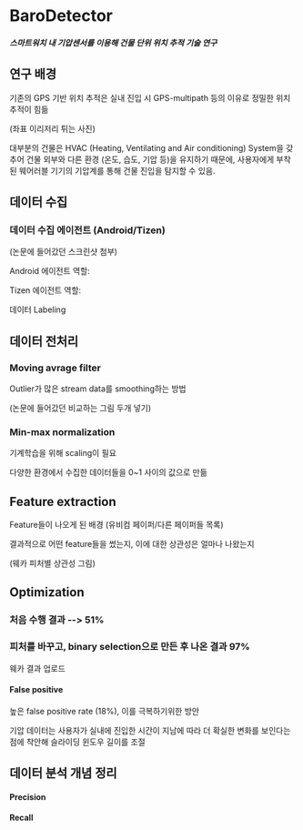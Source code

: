 # BaroDetector

##### 스마트워치 내 기압센서를 이용해 건물 단위 위치 추적 기술 연구

## 연구 배경

기존의 GPS 기반 위치 추적은 실내 진입 시 GPS-multipath 등의 이유로 정밀한 위치 추적이 힘듦

(좌표 이리저리 튀는 사진)

대부분의 건물은 HVAC (Heating, Ventilating and Air conditioning) System을 갖추어 건물 외부와 다른 환경 (온도, 습도, 기압 등)을 유지하기 때문에, 사용자에게 부착된 웨어러블 기기의 기압계를 통해 건물 진입을 탐지할 수 있음.

## 데이터 수집

### 데이터 수집 에이전트 (Android/Tizen)

(논문에 들어갔던 스크린샷 첨부)

Android 에이전트 역할:

Tizen 에이전트 역할: 

데이터 Labeling

## 데이터 전처리

### Moving avrage filter

Outlier가 많은 stream data를 smoothing하는 방법

(논문에 들어갔던 비교하는 그림 두개 넣기)

### Min-max normalization

기계학습을 위해 scaling이 필요

다양한 환경에서 수집한 데이터들을 0~1 사이의 값으로 만듦

## Feature extraction

Feature들이 나오게 된 배경 (유비컴 페이퍼/다른 페이퍼들 목록)

결과적으로 어떤 feature들을 썼는지, 이에 대한 상관성은 얼마나 나왔는지

(웨카 피처별 상관성 그림)

## Optimization

### 처음 수행 결과 --> 51%

### 피처를 바꾸고, binary selection으로 만든 후 나온 결과 97%

웨카 결과 업로드

#### False positive

높은 false positive rate (18%), 이를 극복하기위한 방안

기압 데이터는 사용자가 실내에 진입한 시간이 지남에 따라 더 확실한 변화를 보인다는 점에 착안해 슬라이딩 윈도우 길이를 조절


## 데이터 분석 개념 정리

#### Precision

#### Recall

